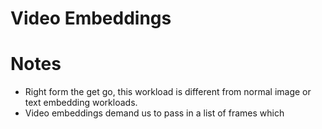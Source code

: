 # Video Embeddings



# Notes

- Right form the get go, this workload is different from normal image or text embedding workloads.
- Video embeddings demand us to pass in a list of frames which